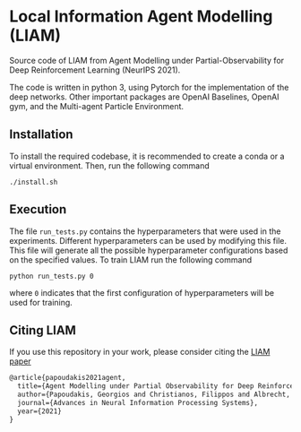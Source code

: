 # Local Information Agent Modelling (LIAM)

Source code of LIAM from Agent Modelling under Partial-Observability for Deep Reinforcement Learning (NeurIPS 2021).

The code is written in python 3, using Pytorch for the implementation of the deep networks. Other important packages are OpenAI Baselines, OpenAI gym, and the Multi-agent Particle Environment.
## Installation
To install the required codebase, it is recommended to create a conda or a virtual environment. Then, run the following command
```
./install.sh
```
## Execution

The file `run_tests.py` contains the hyperparameters that were used in the experiments. Different hyperparameters can be used by modifying this file.
This file will generate all the possible hyperparameter configurations based on the specified values.
To train LIAM run the following command
```
python run_tests.py 0
```
where `0` indicates that the first configuration of hyperparameters will be used for training.
## Citing LIAM

If you use this repository in your work, please consider citing the [LIAM paper](https://arxiv.org/abs/2006.09447)
```tex
@article{papoudakis2021agent,
  title={Agent Modelling under Partial Observability for Deep Reinforcement Learning},
  author={Papoudakis, Georgios and Christianos, Filippos and Albrecht, Stefano V.},
  journal={Advances in Neural Information Processing Systems},
  year={2021}
}
```
